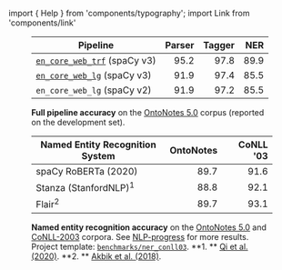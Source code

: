 import { Help } from 'components/typography'; import Link from 'components/link'

<figure>

| Pipeline                                                   | Parser | Tagger |  NER |
| ---------------------------------------------------------- | -----: | -----: | ---: |
| [`en_core_web_trf`](/models/en#en_core_web_trf) (spaCy v3) |   95.2 |   97.8 | 89.9 |
| [`en_core_web_lg`](/models/en#en_core_web_lg) (spaCy v3)   |   91.9 |   97.4 | 85.5 |
| `en_core_web_lg` (spaCy v2)                                |   91.9 |   97.2 | 85.5 |

<figcaption class="caption">

**Full pipeline accuracy** on the
[OntoNotes 5.0](https://catalog.ldc.upenn.edu/LDC2013T19) corpus (reported on
the development set).

</figcaption>

</figure>

<figure>

| Named Entity Recognition System  | OntoNotes | CoNLL '03 |
| -------------------------------- | --------: | --------: |
| spaCy RoBERTa (2020)             |      89.7 |      91.6 |
| Stanza (StanfordNLP)<sup>1</sup> |      88.8 |      92.1 |
| Flair<sup>2</sup>                |      89.7 |      93.1 |

<figcaption class="caption">

**Named entity recognition accuracy** on the
[OntoNotes 5.0](https://catalog.ldc.upenn.edu/LDC2013T19) and
[CoNLL-2003](https://www.aclweb.org/anthology/W03-0419.pdf) corpora. See
[NLP-progress](http://nlpprogress.com/english/named_entity_recognition.html) for
more results. Project template:
[`benchmarks/ner_conll03`](%%GITHUB_PROJECTS/benchmarks/ner_conll03). **1. **
[Qi et al. (2020)](https://arxiv.org/pdf/2003.07082.pdf). **2. **
[Akbik et al. (2018)](https://www.aclweb.org/anthology/C18-1139/).

</figcaption>

</figure>
